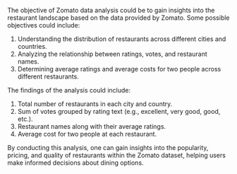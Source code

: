 The objective of Zomato data analysis could be to gain insights into the restaurant landscape based on the data provided by Zomato. Some possible objectives could include:

1. Understanding the distribution of restaurants across different cities and countries.
2. Analyzing the relationship between ratings, votes, and restaurant names.
3. Determining average ratings and average costs for two people across different restaurants.

The findings of the analysis could include:

1. Total number of restaurants in each city and country.
2. Sum of votes grouped by rating text (e.g., excellent, very good, good, etc.).
3. Restaurant names along with their average ratings.
4. Average cost for two people at each restaurant.

By conducting this analysis, one can gain insights into the popularity, pricing, and quality of restaurants within the Zomato dataset, helping users make informed decisions about dining options.
